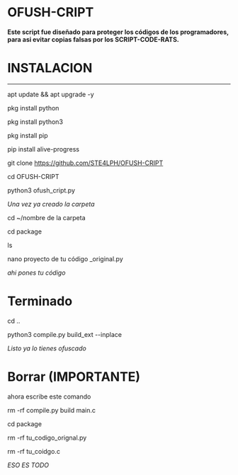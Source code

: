 # OFUSH-CRIPT

__Este script fue diseñado para proteger los códigos de los programadores, para asi evitar copias falsas por los SCRIPT-CODE-RATS.__


# INSTALACION
________________________________________

apt update && apt upgrade -y

pkg install python

pkg install python3

pkg install pip

pip install alive-progress

git clone https://github.com/STE4LPH/OFUSH-CRIPT

cd OFUSH-CRIPT

python3 ofush_cript.py


*Una vez ya creado la carpeta*

cd ~/nombre de la carpeta

cd package

ls 

nano proyecto de tu código _original.py

*ahi pones tu código*


# Terminado

cd ..

python3 compile.py build_ext --inplace


*Listo ya lo tienes ofuscado*


# Borrar (IMPORTANTE)

ahora escribe este comando

rm -rf compile.py build main.c

cd package

rm -rf tu_codigo_orignal.py

rm -rf tu_coidgo.c


*ESO ES TODO*
